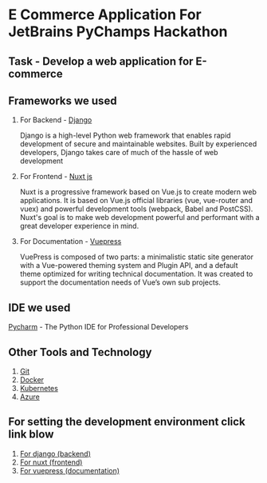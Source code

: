 # E Commerce Application For JetBrains PyChamps Hackathon

## Task - Develop a web application for E-commerce

## Frameworks we used

1. For Backend - [Django](https://github.com/django/django)

   Django is a high-level Python web framework that enables rapid development of secure and maintainable websites. Built by experienced developers, Django takes care of much of the hassle of web development

2. For Frontend - [Nuxt js](https://github.com/nuxt/nuxt.js)

   Nuxt is a progressive framework based on Vue.js to create modern web applications. It is based on Vue.js official libraries (vue, vue-router and vuex) and powerful development tools (webpack, Babel and PostCSS). Nuxt's goal is to make web development powerful and performant with a great developer experience in mind.
3. For Documentation - [Vuepress](https://github.com/vuejs/vuepress)

   VuePress is composed of two parts: a minimalistic static site generator with a Vue-powered theming system and Plugin API, and a default theme optimized for writing technical documentation. It was created to support the documentation needs of Vue’s own sub projects.
## IDE we used

[Pycharm](https://www.jetbrains.com/pycharm/) - The Python IDE
for Professional Developers

## Other Tools and Technology

1. [Git](https://git-scm.com/)
2. [Docker](https://www.docker.com/)
3. [Kubernetes](https://kubernetes.io/)
4. [Azure](https://azure.microsoft.com/en-in/)



## For setting the development environment click link blow
1. [For django (backend) ](src/backend/README.md)
2. [For nuxt (frontend)](src/frontend/README.md)
3. [For vuepress (documentation)](docs/README.md)
